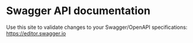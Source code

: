 # Swagger API documentation

Use this site to validate changes to your Swagger/OpenAPI specifications: https://editor.swagger.io

